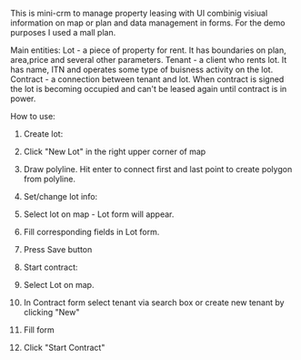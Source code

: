This is mini-crm to manage property leasing with UI combinig visiual information on map or plan and data management in forms.
For the demo purposes I used a mall plan.

Main entities:
Lot - a piece of property for rent. It has boundaries on plan, area,price and several other parameters.
Tenant - a client who rents lot. It has name, ITN and operates some type of buisness activity on the lot.
Contract - a connection between tenant and lot. When contract is signed the lot is becoming occupied and can't be leased again until contract is in power.

How to use:

1. Create lot:
  1. Click "New Lot" in the right upper corner of map
  2. Draw polyline. Hit enter to connect first and last point to create polygon from polyline.

2. Set/change lot info:
 1. Select lot on map - Lot form will appear.
 2. Fill corresponding fields in Lot form.
 3. Press Save button

3. Start contract:
 1. Select Lot on map.
 2. In Contract form select tenant via search box or create new tenant by clicking "New"
 3. Fill form
 4. Click "Start Contract"